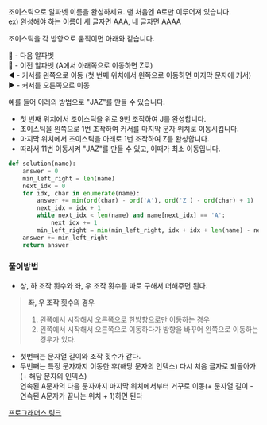 조이스틱으로 알파벳 이름을 완성하세요. 맨 처음엔 A로만 이루어져 있습니다.  
ex) 완성해야 하는 이름이 세 글자면 AAA, 네 글자면 AAAA  

조이스틱을 각 방향으로 움직이면 아래와 같습니다.  

:arrow_up_small: - 다음 알파벳  
:arrow_down_small: - 이전 알파벳 (A에서 아래쪽으로 이동하면 Z로)  
:arrow_backward: - 커서를 왼쪽으로 이동 (첫 번째 위치에서 왼쪽으로 이동하면 마지막 문자에 커서)  
:arrow_forward: - 커서를 오른쪽으로 이동  

예를 들어 아래의 방법으로 "JAZ"를 만들 수 있습니다.  

  * 첫 번째 위치에서 조이스틱을 위로 9번 조작하여 J를 완성합니다.
  * 조이스틱을 왼쪽으로 1번 조작하여 커서를 마지막 문자 위치로 이동시킵니다.
  * 마지막 위치에서 조이스틱을 아래로 1번 조작하여 Z를 완성합니다.
  * 따라서 11번 이동시켜 "JAZ"를 만들 수 있고, 이때가 최소 이동입니다.
```python
def solution(name):
    answer = 0
    min_left_right = len(name) 
    next_idx = 0
    for idx, char in enumerate(name):
        answer += min(ord(char) - ord('A'), ord('Z') - ord(char) + 1)
        next_idx = idx + 1
        while next_idx < len(name) and name[next_idx] == 'A':
            next_idx += 1 
        min_left_right = min(min_left_right, idx + idx + len(name) - next_idx)
    answer += min_left_right
    return answer
```

### 풀이방법
* 상, 하 조작 횟수와 좌, 우 조작 횟수를 따로 구해서 더해주면 된다. 
> **좌, 우 조작 횟수의 경우**   
> 1) 왼쪽에서 시작해서 오른쪽으로 한방향으로만 이동하는 경우  
> 2) 왼쪽에서 시작해서 오른쪽으로 이동하다가 방향을 바꾸어 왼쪽으로 이동하는 경우가 있다.  
* 첫번째는 문자열 길이와 조작 횟수가 같다.  
* 두번째는 특정 문자까지 이동한 후(해당 문자의 인덱스) 다시 처음 글자로 되돌아가(+ 해당 문자의 인덱스)   
   연속된 A문자의 다음 문자까지 마지막 위치에서부터 거꾸로 이동(+ 문자열 길이 - 연속된 A문자가 끝나는 위치 + 1)하면 된다

[프로그래머스 링크](https://programmers.co.kr/learn/courses/30/lessons/42860?language=python3)
